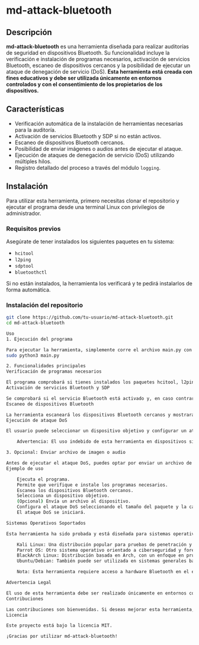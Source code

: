 # md-attack-bluetooth

## Descripción

**md-attack-bluetooth** es una herramienta diseñada para realizar auditorías de seguridad en dispositivos Bluetooth. Su funcionalidad incluye la verificación e instalación de programas necesarios, activación de servicios Bluetooth, escaneo de dispositivos cercanos y la posibilidad de ejecutar un ataque de denegación de servicio (DoS). **Esta herramienta está creada con fines educativos y debe ser utilizada únicamente en entornos controlados y con el consentimiento de los propietarios de los dispositivos.**

## Características

- Verificación automática de la instalación de herramientas necesarias para la auditoría.
- Activación de servicios Bluetooth y SDP si no están activos.
- Escaneo de dispositivos Bluetooth cercanos.
- Posibilidad de enviar imágenes o audios antes de ejecutar el ataque.
- Ejecución de ataques de denegación de servicio (DoS) utilizando múltiples hilos.
- Registro detallado del proceso a través del módulo `logging`.

## Instalación

Para utilizar esta herramienta, primero necesitas clonar el repositorio y ejecutar el programa desde una terminal Linux con privilegios de administrador.

### Requisitos previos

Asegúrate de tener instalados los siguientes paquetes en tu sistema:

- `hcitool`
- `l2ping`
- `sdptool`
- `bluetoothctl`

Si no están instalados, la herramienta los verificará y te pedirá instalarlos de forma automática.

### Instalación del repositorio

```bash
git clone https://github.com/tu-usuario/md-attack-bluetooth.git
cd md-attack-bluetooth

Uso
1. Ejecución del programa

Para ejecutar la herramienta, simplemente corre el archivo main.py con permisos de superusuario:
sudo python3 main.py

2. Funcionalidades principales
Verificación de programas necesarios

El programa comprobará si tienes instalados los paquetes hcitool, l2ping, sdptool y bluetoothctl. Si no están presentes, intentará instalarlos automáticamente.
Activación de servicios Bluetooth y SDP

Se comprobará si el servicio Bluetooth está activado y, en caso contrario, se activará. También verificará la disponibilidad del servidor SDP y lo reiniciará si es necesario.
Escaneo de dispositivos Bluetooth

La herramienta escaneará los dispositivos Bluetooth cercanos y mostrará una lista de ellos, incluyendo la dirección MAC y el nombre del dispositivo.
Ejecución de ataque DoS

El usuario puede seleccionar un dispositivo objetivo y configurar un ataque DoS basado en l2ping. Es posible configurar el tamaño del paquete y la cantidad de hilos utilizados para realizar el ataque.

    Advertencia: El uso indebido de esta herramienta en dispositivos sin autorización es ilegal y va en contra de las buenas prácticas de ciberseguridad.

3. Opcional: Enviar archivo de imagen o audio

Antes de ejecutar el ataque DoS, puedes optar por enviar un archivo de imagen o audio a través de Bluetooth al dispositivo objetivo. Esto es meramente ilustrativo para mostrar cómo la conexión puede ser utilizada con propósitos legítimos antes de un ataque.
Ejemplo de uso

    Ejecuta el programa.
    Permite que verifique e instale los programas necesarios.
    Escanea los dispositivos Bluetooth cercanos.
    Selecciona un dispositivo objetivo.
    (Opcional) Envía un archivo al dispositivo.
    Configura el ataque DoS seleccionando el tamaño del paquete y la cantidad de hilos.
    El ataque DoS se iniciará.

Sistemas Operativos Soportados

Esta herramienta ha sido probada y está diseñada para sistemas operativos de ciberseguridad basados en Linux. Algunos de los sistemas operativos recomendados para su uso incluyen:

    Kali Linux: Una distribución popular para pruebas de penetración y auditorías de seguridad.
    Parrot OS: Otro sistema operativo orientado a ciberseguridad y forense digital.
    BlackArch Linux: Distribución basada en Arch, con un enfoque en pruebas de penetración y seguridad de redes.
    Ubuntu/Debian: También puede ser utilizada en sistemas generales basados en Ubuntu o Debian, siempre que se tenga instalada la suite Bluetooth y herramientas de red adecuadas.

    Nota: Esta herramienta requiere acceso a hardware Bluetooth en el equipo donde se ejecute y privilegios de superusuario para realizar los cambios necesarios en los servicios de Bluetooth y SDP.

Advertencia Legal

El uso de esta herramienta debe ser realizado únicamente en entornos controlados y con el consentimiento explícito de los propietarios de los dispositivos. El mal uso de esta herramienta puede violar leyes locales, nacionales e internacionales, y es responsabilidad del usuario garantizar que se siga un comportamiento ético y legal en todo momento.
Contribuciones

Las contribuciones son bienvenidas. Si deseas mejorar esta herramienta, siéntete libre de hacer un fork del repositorio y enviar tus pull requests. Asegúrate de seguir las buenas prácticas de desarrollo seguro.
Licencia

Este proyecto está bajo la licencia MIT.

¡Gracias por utilizar md-attack-bluetooth!
